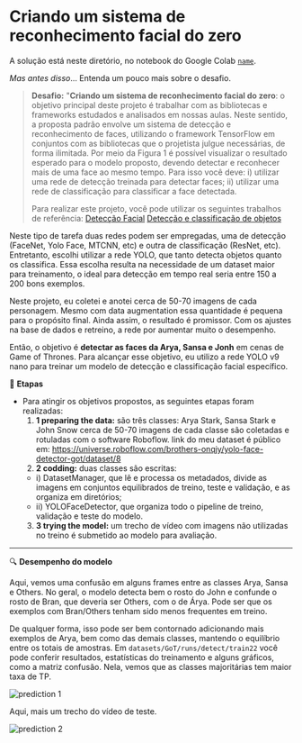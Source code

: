 # Criando um sistema de reconhecimento facial do zero

A solução está neste diretório, no notebook do Google Colab [`name`](https://github.com/FlaviaLopes/dio-challenges-coding-the-future-with-baires-dev/blob/main/projeto_5/Criando_um_sistema_de_reconhecimento_facial_do_zero.ipynb).

$Mas$ $antes$ $disso$... Entenda um pouco mais sobre o desafio.

> **Desafio:** 
"__Criando um sistema de reconhecimento facial do zero__: o objetivo principal deste projeto é trabalhar com as bibliotecas e frameworks estudados e analisados em nossas aulas. Neste sentido, a proposta padrão envolve um sistema de detecção e reconhecimento de faces, utilizando o framework TensorFlow em conjuntos com as bibliotecas que o projetista julgue necessárias, de forma ilimitada. Por meio da Figura 1 é possível visualizar o resultado esperado para o modelo proposto, devendo detectar e reconhecer mais de uma face ao mesmo tempo. Para isso você deve: i) utilizar uma rede de detecção treinada para detectar faces; ii) utilizar uma rede de classificação para classificar a face detectada. 
>
>Para realizar este projeto, você pode utilizar os seguintes trabalhos de referência: 
>[Detecção Facial](https://colab.research.google.com/drive/1QnC7lV7oVFk5OZCm75fqbLAfD9qBy9bw?usp=sharing)
>[Detecção e classificação de objetos](https://colab.research.google.com/drive/1xdjyBiY75MAVRSjgmiqI7pbRLn58VrbE?usp=sharing )

Neste tipo de tarefa duas redes podem ser empregadas, uma de detecção (FaceNet, Yolo Face, MTCNN, etc) e outra de classificação (ResNet, etc). Entretanto, escolhi utilizar a rede YOLO, que tanto detecta objetos quanto os classifica. Essa escolha resulta na necessidade de um dataset maior para treinamento, o ideal para detecção em tempo real seria entre 150 a 200 bons exemplos.

Neste projeto, eu coletei e anotei cerca de 50-70 imagens de cada personagem. Mesmo com data augmentation essa quantidade é pequena para o propósito final. Ainda assim, o resultado é promissor.
Com os ajustes na base de dados e retreino, a rede por aumentar muito o desempenho.

Então, o objetivo é __detectar as faces da Arya, Sansa e Jonh__ em cenas de Game of Thrones. Para alcançar esse objetivo, eu utilizo a rede YOLO v9 nano para treinar um modelo de detecção e classificação facial específico.


🎯 **Etapas**
- Para atingir os objetivos propostos, as seguintes etapas foram realizadas:  
  1. **1 preparing the data:** são três classes: Arya Stark, Sansa Stark e John Snow
cerca de 50-70 imagens de cada classe são coletadas e rotuladas com o software Roboflow.
link do meu dataset é público em: https://universe.roboflow.com/brothers-onqjy/yolo-face-detector-got/dataset/8
  2. **2 codding:** duas classes são escritas: 
  	- i) DatasetManager, que lê e processa os metadados, divide as imagens em conjuntos equilibrados de treino, teste e validação, e as organiza em diretórios;
	- ii) YOLOFaceDetector, que organiza todo o pipeline de treino, validação e teste do modelo.
  3. **3 trying the model:** um trecho de vídeo com imagens não utilizadas no treino é submetido ao modelo para avaliação.
  
  
---
🔍 **Desempenho do modelo**

Aqui, vemos uma confusão em alguns frames entre as classes Arya, Sansa e Others. No geral, o modelo detecta bem o rosto do John e confunde o rosto de Bran, que deveria ser Others, com o de Árya. Pode ser que os exemplos com Bran/Others tenham sido menos frequentes em treino.

De qualquer forma, isso pode ser bem contornado adicionando mais exemplos de Arya, bem como das demais classes, mantendo o equilíbrio entre os totais de amostras.
Em `datasets/GoT/runs/detect/train22` você pode conferir resultados, estatísticas do treinamento e alguns gráficos, como a matriz confusão. Nela, vemos que as classes majoritárias tem maior taxa de TP.

![prediction 1](https://raw.githubusercontent.com/FlaviaLopes/dio-challenges-coding-the-future-with-baires-dev/refs/heads/main/projeto_5/output/predictions_got-the-end_1_.gif)

Aqui, mais um trecho do vídeo de teste.

![prediction 2](https://raw.githubusercontent.com/FlaviaLopes/dio-challenges-coding-the-future-with-baires-dev/refs/heads/main/projeto_5/output/predictions_got-the-end_2_.gif)
